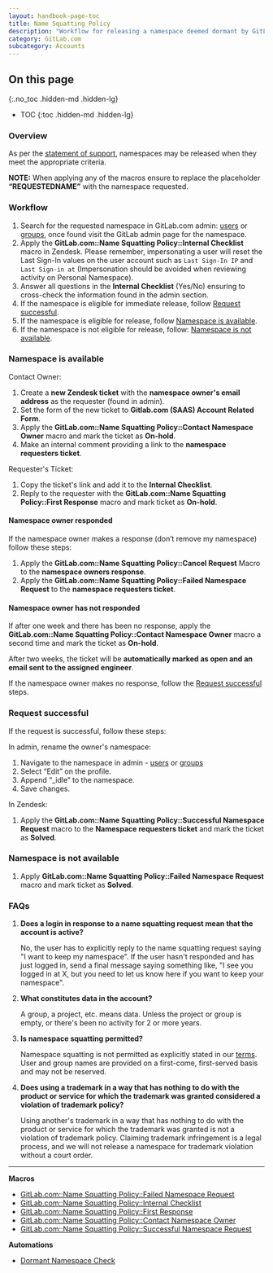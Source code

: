 ```yaml
---
layout: handbook-page-toc
title: Name Squatting Policy
description: "Workflow for releasing a namespace deemed dormant by GitLab's Name-squatting Policy"
category: GitLab.com
subcategory: Accounts
---
```


## On this page
{:.no_toc .hidden-md .hidden-lg}

- TOC
{:toc .hidden-md .hidden-lg}

### Overview

As per the [statement of support](/support/#name-squatting-policy), namespaces may be released when they meet the appropriate criteria.

**NOTE:** When applying any of the macros ensure to replace the placeholder **“REQUESTEDNAME”** with the namespace requested.

### Workflow

1. Search for the requested namespace in GitLab.com admin: [users](https://gitlab.com/admin/users) or [groups](https://gitlab.com/admin/groups), once found visit the GitLab admin page for the namespace.
1. Apply the **GitLab.com::Name Squatting Policy::Internal Checklist** macro in Zendesk. Please remember, impersonating a user will reset the Last Sign-In values on the user account such as `Last Sign-In IP` and `Last Sign-in at` (Impersonation should be avoided when reviewing activity on Personal Namespace).
1. Answer all questions in the **Internal Checklist** (Yes/No) ensuring to cross-check the information found in the admin section.
1. If the namespace is eligible for immediate release, follow [Request successful](#request-successful).
1. If the namespace is eligible for release, follow [Namespace is available](#namespace-is-available).
1. If the namespace is not eligible for release, follow: [Namespace is not available](#namespace-is-not-available).

### Namespace is available

Contact Owner:

1. Create a **new Zendesk ticket** with the **namespace owner's email address** as the requester (found in admin).
1. Set the form of the new ticket to **Gitlab.com (SAAS) Account Related Form**.
1. Apply the **GitLab.com::Name Squatting Policy::Contact Namespace Owner** macro and mark the ticket as **On-hold**.
1. Make an internal comment providing a link to the **namespace requesters ticket**.

Requester's Ticket:

1. Copy the ticket's link and add it to the **Internal Checklist**.
1. Reply to the requester with the **GitLab.com::Name Squatting Policy::First Response** macro and mark ticket as **On-hold**.

#### Namespace owner responded

If the namespace owner makes a response (don’t remove my namespace) follow these steps:

1. Apply the **GitLab.com::Name Squatting Policy::Cancel Request** Macro to the **namespace owners response**.
1. Apply the **GitLab.com::Name Squatting Policy::Failed Namespace Request** to the **namespace requesters ticket**.

#### Namespace owner has not responded

If after one week and there has been no response, apply the **GitLab.com::Name Squatting Policy::Contact Namespace Owner** macro a second time and mark the ticket as **On-hold**.

After two weeks, the ticket will be **automatically marked as open and an email sent to the assigned engineer**.

If the namespace owner makes no response, follow the [Request successful](#request-successful) steps.

### Request successful

If the request is successful, follow these steps:

In admin, rename the owner's namespace:

1. Navigate to the namespace in admin - [users](https://gitlab.com/admin/users) or [groups](https://gitlab.com/admin/groups)
1. Select “Edit” on the profile.
1. Append “_idle” to the namespace.
1. Save changes.

In Zendesk:

1. Apply the **GitLab.com::Name Squatting Policy::Successful Namespace Request** macro to the **Namespace requesters ticket** and mark the ticket as **Solved**.

### Namespace is not available

1. Apply **GitLab.com::Name Squatting Policy::Failed Namespace Request** macro and mark ticket as **Solved**.

### FAQs

1. **Does a login in response to a name squatting request mean that the account is active?**

   No, the user has to explicitly reply to the name squatting request saying "I want to keep my namespace". If the user hasn't responded and has just logged in, send a final message saying something like, "I see you logged in at X, but you need to let us know here if you want to keep your namespace".
1. **What constitutes data in the account?**

   A group, a project, etc. means data. Unless the project or group is empty, or there's been no activity for 2 or more years.
2. **Is namespace squatting permitted?**

   Namespace squatting is not permitted as explicitly stated in our [terms](https://about.gitlab.com/terms/). User and group names are provided on a first-come, first-served basis and may not be reserved.
3. **Does using a trademark in a way that has nothing to do with the product or service for which the trademark was granted considered a violation of trademark policy?**

   Using another's trademark in a way that has nothing to do with the product or service for which the trademark was granted is not a violation of trademark policy. Claiming trademark infringement is a legal process, and we will not release a namespace for trademark violation without a court order.

__________________

**Macros**

* [GitLab.com::Name Squatting Policy::Failed Namespace Request](https://gitlab.zendesk.com/agent/admin/macros/360051465039)
* [GitLab.com::Name Squatting Policy::Internal Checklist](https://gitlab.zendesk.com/agent/admin/macros/360051569860)
* [GitLab.com::Name Squatting Policy::First Response](https://gitlab.zendesk.com/agent/admin/macros/360051569840)
* [GitLab.com::Name Squatting Policy::Contact Namespace Owner](https://gitlab.zendesk.com/agent/admin/macros/360051465059)
* [GitLab.com::Name Squatting Policy::Successful Namespace Request](https://gitlab.zendesk.com/agent/admin/macros/360051569820)


**Automations**

* [Dormant Namespace Check](https://gitlab.zendesk.com/rules/94693587/edit)
